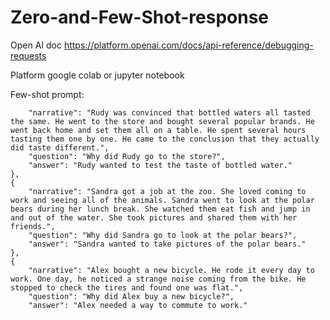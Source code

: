 # Zero-and-Few-Shot-response

Open AI doc
https://platform.openai.com/docs/api-reference/debugging-requests

Platform
google colab or jupyter notebook

Few-shot prompt:

        "narrative": "Rudy was convinced that bottled waters all tasted the same. He went to the store and bought several popular brands. He went back home and set them all on a table. He spent several hours tasting them one by one. He came to the conclusion that they actually did taste different.",
        "question": "Why did Rudy go to the store?",
        "answer": "Rudy wanted to test the taste of bottled water."
    },
    {
        "narrative": "Sandra got a job at the zoo. She loved coming to work and seeing all of the animals. Sandra went to look at the polar bears during her lunch break. She watched them eat fish and jump in and out of the water. She took pictures and shared them with her friends.",
        "question": "Why did Sandra go to look at the polar bears?",
        "answer": "Sandra wanted to take pictures of the polar bears."
    },
    {
        "narrative": "Alex bought a new bicycle. He rode it every day to work. One day, he noticed a strange noise coming from the bike. He stopped to check the tires and found one was flat.",
        "question": "Why did Alex buy a new bicycle?",
        "answer": "Alex needed a way to commute to work."
